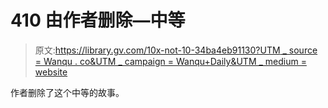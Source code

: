 # 410 由作者删除—中等

> 原文:[https://library.gv.com/10x-not-10-34ba4eb91130?UTM _ source = Wanqu . co&UTM _ campaign = Wanqu+Daily&UTM _ medium = website](https://library.gv.com/10x-not-10-34ba4eb91130?utm_source=wanqu.co&utm_campaign=Wanqu+Daily&utm_medium=website)

作者删除了这个中等的故事。